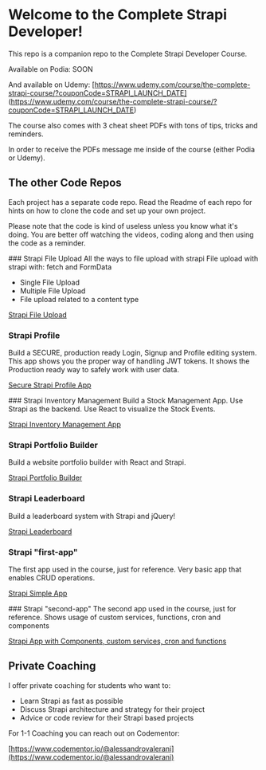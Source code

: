 # Welcome to the Complete Strapi Developer!

This repo is a companion repo to the Complete Strapi Developer Course.

Available on Podia: SOON

And available on Udemy:
[https://www.udemy.com/course/the-complete-strapi-course/?couponCode=STRAPI_LAUNCH_DATE]
(https://www.udemy.com/course/the-complete-strapi-course/?couponCode=STRAPI_LAUNCH_DATE)

The course also comes with 3 cheat sheet PDFs with tons of tips, tricks and reminders.

In order to receive the PDFs message me inside of the course (either Podia or Udemy).

## The other Code Repos
Each project has a separate code repo.
Read the Readme of each repo for hints on how to clone the code and set up your own project.

Please note that the code is kind of useless unless you know what it's doing.
You are better off watching the videos, coding along and then using the code as a reminder.



### Strapi File Upload
All the ways to file upload with strapi
File upload with strapi with: fetch and FormData
- Single File Upload
- Multiple File Upload
- File upload related to a content type

[Strapi File Upload](https://github.com/GalloDaSballo/strapi-file-upload)

### Strapi Profile
Build a SECURE, production ready Login, Signup and Profile editing system.
This app shows you the proper way of handling JWT tokens.
It shows the Production ready way to safely work with user data.

[Secure Strapi Profile App](https://github.com/GalloDaSballo/strapi-profile)


### Strapi Inventory Management
Build a Stock Management App.
Use Strapi as the backend.
Use React to visualize the Stock Events.

[Strapi Inventory Management App](https://github.com/GalloDaSballo/strapi-inventory)

### Strapi Portfolio Builder
Build a website portfolio builder with React and Strapi.

[Strapi Portfolio Builder](https://github.com/GalloDaSballo/strapi-portfolio)

### Strapi Leaderboard
Build a leaderboard system with Strapi and jQuery!

[Strapi Leaderboard](https://github.com/GalloDaSballo/strapi-leadearboard)

### Strapi "first-app"
The first app used in the course, just for reference.
Very basic app that enables CRUD operations.

[Strapi Simple App](https://github.com/GalloDaSballo/strapi-simple-app)

### Strapi "second-app"
The second app used in the course, just for reference.
Shows usage of custom services, functions, cron and components

[Strapi App with Components, custom services, cron and functions](https://github.com/GalloDaSballo/strapi-app-with-components)

## Private Coaching
I offer private coaching for students who want to:
- Learn Strapi as fast as possible
- Discuss Strapi architecture and strategy for their project
- Advice or code review for their Strapi based projects

For 1-1 Coaching you can reach out on Codementor: 

[https://www.codementor.io/@alessandrovalerani](https://www.codementor.io/@alessandrovalerani)